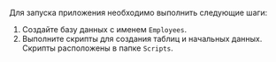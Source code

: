 Для запуска приложения необходимо выполнить следующие шаги:

1. Создайте базу данных с именем `Employees`.
2. Выполните скрипты для создания таблиц и начальных данных. Скрипты расположены в папке `Scripts`.
